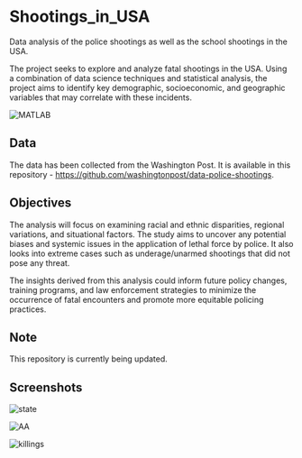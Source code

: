# Shootings_in_USA
Data analysis of the police shootings as well as the school shootings in the USA.

The project seeks to explore and analyze fatal shootings in the USA. Using a combination of data science techniques and statistical analysis, the project aims to identify key demographic, socioeconomic, and geographic variables that may correlate with these incidents.

![MATLAB](https://img.shields.io/badge/MATLAB-R2022a-blue.svg)

## Data 
The data has been collected from the Washington Post. It is available in this repository - https://github.com/washingtonpost/data-police-shootings. 


## Objectives
The analysis will focus on examining racial and ethnic disparities, regional variations, and situational factors. The study aims to uncover any potential biases and systemic issues in the application of lethal force by police. It also looks into extreme cases such as underage/unarmed shootings that did not pose any threat.

The insights derived from this analysis could inform future policy changes, training programs, and law enforcement strategies to minimize the occurrence of fatal encounters and promote more equitable policing practices.

## Note
This repository is currently being updated.

## Screenshots

![state](https://github.com/newaz-aa/Shootings_in_USA/blob/main/Figures/state.png)

![AA](https://github.com/newaz-aa/Shootings_in_USA/blob/main/Figures/african-american.png)

![killings](https://github.com/newaz-aa/Shootings_in_USA/blob/main/Figures/police_killings.gif)
